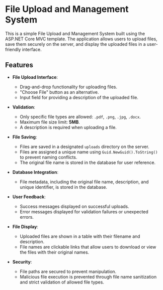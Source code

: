 # File Upload and Management System

This is a simple File Upload and Management System built using the ASP.NET Core MVC template. The application allows users to upload files, save them securely on the server, and display the uploaded files in a user-friendly interface.

## Features

- **File Upload Interface**:
  - Drag-and-drop functionality for uploading files.
  - "Choose File" button as an alternative.
  - Input field for providing a description of the uploaded file.

- **Validation**:
  - Only specific file types are allowed: `.pdf`, `.png`, `.jpg`, `.docx`.
  - Maximum file size limit: **5MB**.
  - A description is required when uploading a file.

- **File Saving**:
  - Files are saved in a designated `uploads` directory on the server.
  - Files are assigned a unique name using `Guid.NewGuid().ToString()` to prevent naming conflicts.
  - The original file name is stored in the database for user reference.

- **Database Integration**:
  - File metadata, including the original file name, description, and unique identifier, is stored in the database.

- **User Feedback**:
  - Success messages displayed on successful uploads.
  - Error messages displayed for validation failures or unexpected errors.

- **File Display**:
  - Uploaded files are shown in a table with their filename and description.
  - File names are clickable links that allow users to download or view the files with their original names.

- **Security**:
  - File paths are secured to prevent manipulation.
  - Malicious file execution is prevented through file name sanitization and strict validation of allowed file types.
